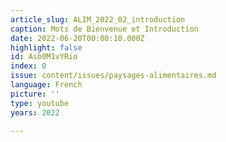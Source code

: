 ```yaml
---
article_slug: ALIM_2022_02_introduction
caption: Mots de Bienvenue et Introduction
date: 2022-06-20T00:00:10.000Z
highlight: false
id: Asb0M1vYRio
index: 0
issue: content/issues/paysages-alimentaires.md
language: French
picture: ''
type: youtube
years: 2022

---
```

